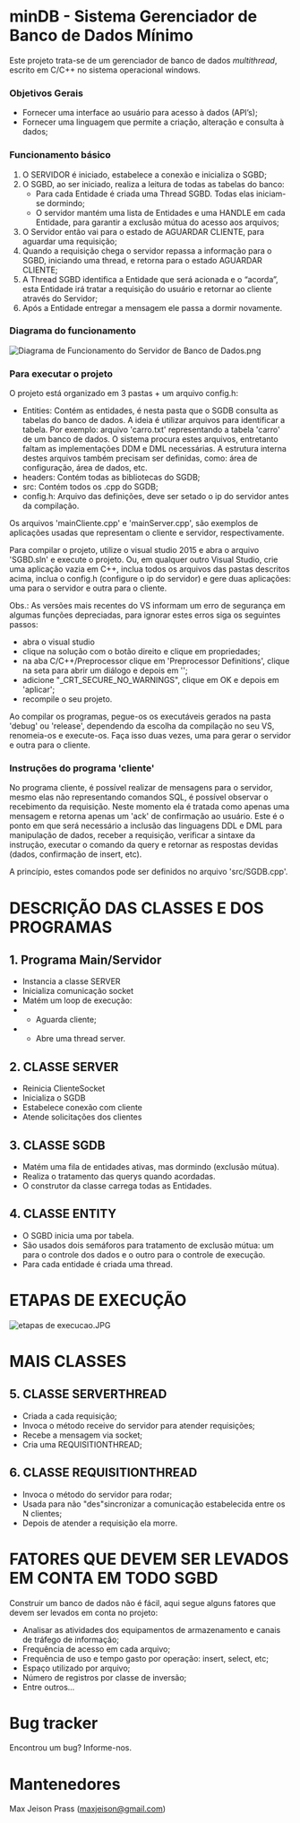 # minDB - Sistema Gerenciador de Banco de Dados Mínimo #

Este projeto trata-se de um gerenciador de banco de dados *multithread*, escrito em C/C++ no sistema operacional windows.

### Objetivos Gerais ###

* Fornecer uma interface ao usuário para acesso à dados (API’s);
* Fornecer uma linguagem que permite a criação, alteração e consulta à dados;

### Funcionamento básico ###

1. O SERVIDOR é iniciado, estabelece a conexão e inicializa o SGBD;
2. O SGBD, ao ser iniciado, realiza a leitura de todas as tabelas do banco:
    * Para cada Entidade é criada uma Thread SGBD. Todas elas iniciam-se dormindo;
    * O servidor mantém uma lista de Entidades e uma HANDLE em cada Entidade, para garantir a exclusão mútua do acesso aos arquivos;
3. O Servidor então vai para o estado de AGUARDAR CLIENTE, para aguardar uma requisição;
4. Quando a requisição chega o servidor repassa a informação para o SGBD, iniciando uma thread, e retorna para o estado AGUARDAR CLIENTE;
5. A Thread SGBD identifica a Entidade que será acionada e o “acorda”, esta Entidade irá tratar a requisição do usuário e retornar ao cliente através do Servidor;
6. Após a Entidade entregar a mensagem ele passa a dormir novamente.

### Diagrama do funcionamento ###

![Diagrama de Funcionamento do Servidor de Banco de Dados.png](https://bitbucket.org/repo/zka65y/images/2596291545-Diagrama%20de%20Funcionamento%20do%20Servidor%20de%20Banco%20de%20Dados.png)

### Para executar o projeto ###

O projeto está organizado em 3 pastas + um arquivo config.h:
* Entities: Contém as entidades, é nesta pasta que o SGDB consulta as tabelas do banco de dados. A ideia é utilizar arquivos para identificar a tabela. Por exemplo: arquivo 'carro.txt' representando a tabela 'carro' de um banco de dados. O sistema procura estes arquivos, entretanto faltam as implementações DDM e DML necessárias. A estrutura interna destes arquivos também precisam ser definidas, como: área de configuração, área de dados, etc.
* headers: Contém todas as bibliotecas do SGDB;
* src: Contém todos os .cpp do SGDB;
* config.h: Arquivo das definições, deve ser setado o ip do servidor antes da compilação.

Os arquivos 'mainCliente.cpp' e 'mainServer.cpp', são exemplos de aplicações usadas que representam o cliente e servidor, respectivamente.

Para compilar o projeto, utilize o visual studio 2015 e abra o arquivo 'SGBD.sln' e execute o projeto. Ou, em qualquer outro Visual Studio, crie uma aplicação vazia em C++, inclua todos os arquivos das pastas descritos acima, inclua o config.h (configure o ip do servidor) e gere duas aplicações: uma para o servidor e outra para o cliente.

Obs.: As versões mais recentes do VS informam um erro de segurança em algumas funções depreciadas, para ignorar estes erros siga os seguintes passos:
- abra o visual studio
- clique na solução com o botão direito e clique em propriedades;
- na aba C/C++/Preprocessor clique em 'Preprocessor Definitions', clique na seta para abrir um diálogo e depois em '<edit>';
- adicione "_CRT_SECURE_NO_WARNINGS", clique em OK e depois em 'aplicar';
- recompile o seu projeto. 

Ao compilar os programas, pegue-os os executáveis gerados na pasta 'debug' ou 'release', dependendo da escolha da compilação no seu VS, renomeia-os e execute-os. Faça isso duas vezes, uma para gerar o servidor e outra para o cliente.

### Instruções do programa 'cliente' ###

No programa cliente, é possível realizar de mensagens para o servidor, mesmo elas não representando comandos SQL, é possível observar o recebimento da requisição. Neste momento ela é tratada como apenas uma mensagem e retorna apenas um 'ack' de confirmação ao usuário.
Este é o ponto em que será necessário a inclusão das linguagens DDL e DML para manipulação de dados, receber a requisição, verificar a sintaxe da instrução, executar o comando da query e retornar as respostas devidas (dados, confirmação de insert, etc).

A princípio, estes comandos pode ser definidos no arquivo 'src/SGDB.cpp'.

# DESCRIÇÃO DAS CLASSES E DOS PROGRAMAS #
## 1. Programa Main/Servidor ##
* Instancia a classe SERVER
* Inicializa comunicação socket
* Matém um loop de execução:
* * Aguarda cliente;
* * Abre uma thread server.

## 2. CLASSE SERVER ##
* Reinicia ClienteSocket
* Inicializa o SGDB
* Estabelece conexão com cliente
* Atende solicitações dos clientes

## 3. CLASSE SGDB ##
* Matém uma fila de entidades ativas, mas dormindo (exclusão mútua).
* Realiza o tratamento das querys quando acordadas.
* O construtor da classe carrega todas as Entidades.

## 4. CLASSE ENTITY ##
* O SGBD inicia uma por tabela.
* São usados dois semáforos para tratamento de exclusão mútua: um para o controle dos dados e o outro para o controle de execução.
* Para cada entidade é criada uma thread.

# ETAPAS DE EXECUÇÃO #
![etapas de execucao.JPG](https://bitbucket.org/repo/zka65y/images/1147084866-etapas%20de%20execucao.JPG)

# MAIS CLASSES #
## 5. CLASSE SERVERTHREAD ##
* Criada a cada requisição;
* Invoca o método receive do servidor para atender requisições;
* Recebe a mensagem via socket;
* Cria uma REQUISITIONTHREAD;

## 6. CLASSE REQUISITIONTHREAD ##
* Invoca o método do servidor para rodar;
* Usada para não "des"sincronizar a comunicação estabelecida entre os N clientes;
* Depois de atender a requisição ela morre.

# FATORES QUE DEVEM SER LEVADOS EM CONTA EM TODO SGBD #
Construir um banco de dados não é fácil, aqui segue alguns fatores que devem ser levados em conta no projeto:

* Analisar as atividades dos equipamentos de armazenamento e canais de tráfego de informação;
* Frequência de acesso em cada arquivo;
* Frequência de uso e tempo gasto por operação: insert, select, etc;
* Espaço utilizado por arquivo;
* Número de registros por classe de inversão;
* Entre outros...

# Bug tracker #
Encontrou um bug? Informe-nos.

# Mantenedores #
Max Jeison Prass (maxjeison@gmail.com)
